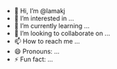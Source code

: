 - 👋 Hi, I’m @lamakj
- 👀 I’m interested in ...
- 🌱 I’m currently learning ...
- 💞️ I’m looking to collaborate on ...
- 📫 How to reach me ...
- 😄 Pronouns: ...
- ⚡ Fun fact: ...

<!---
lamakj/lamakj is a ✨ special ✨ repository because its `README.md` (this file) appears on your GitHub profile.
You can click the Preview link to take a look at your changes.
--->
